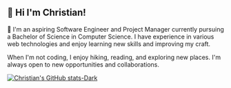 ## 👋 Hi I'm Christian! 

👋 I'm an aspiring Software Engineer and Project Manager currently pursuing a Bachelor of Science in Computer Science. 
I have experience in various web technologies and enjoy learning new skills and improving my craft. 

When I'm not coding, I enjoy hiking, reading, and exploring new places. I'm always open to new opportunities and collaborations.

[![Christian's GitHub stats-Dark](https://github-readme-stats.vercel.app/api?username=XianJake&show_icons=true&theme=dark#gh-dark-mode-only)](https://github.com/anuraghazra/github-readme-stats#gh-dark-mode-only)



